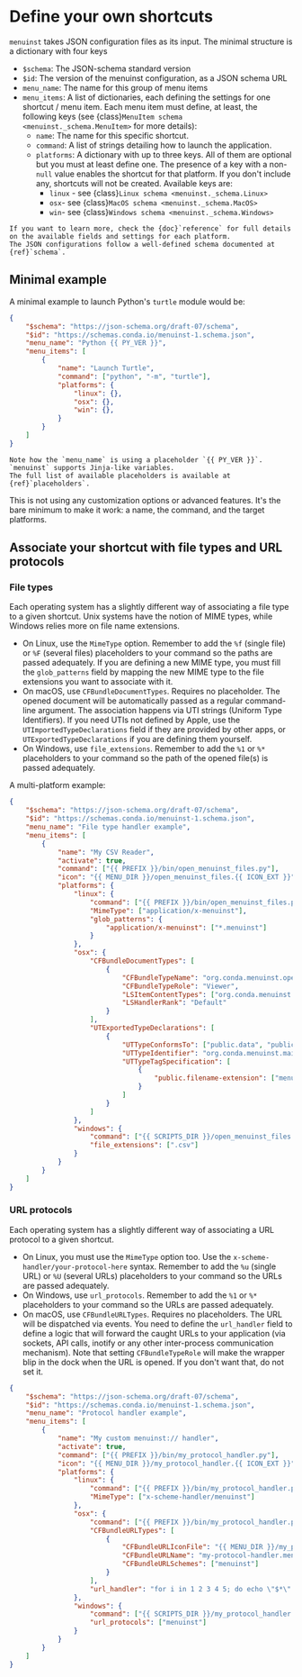 # Define your own shortcuts

`menuinst` takes JSON configuration files as its input. The minimal structure is a dictionary with
four keys

- `$schema`: The JSON-schema standard version
- `$id`: The version of the menuinst configuration, as a JSON schema URL
- `menu_name`: The name for this group of menu items
- `menu_items`: A list of dictionaries, each defining the settings for one shortcut / menu item.
  Each menu item must define, at least, the following keys (see {class}`MenuItem schema
  <menuinst._schema.MenuItem>` for more details):
    - `name`: The name for this specific shortcut.
    - `command`: A list of strings detailing how to launch the application.
    - `platforms`: A dictionary with up to three keys. All of them are optional but you must at
      least define one. The presence of a key with a non-`null` value enables the shortcut for that
      platform. If you don't include any, shortcuts will not be created. Available keys are:
        - `linux` - see {class}`Linux schema <menuinst._schema.Linux>`
        - `osx`- see {class}`MacOS schema <menuinst._schema.MacOS>`
        - `win`- see {class}`Windows schema <menuinst._schema.Windows>`

```{seealso}
If you want to learn more, check the {doc}`reference` for full details on the available fields and settings for each platform.
The JSON configurations follow a well-defined schema documented at {ref}`schema`.
```

## Minimal example

A minimal example to launch Python's `turtle` module would be:

```json
{
    "$schema": "https://json-schema.org/draft-07/schema",
    "$id": "https://schemas.conda.io/menuinst-1.schema.json",
    "menu_name": "Python {{ PY_VER }}",
    "menu_items": [
        {
            "name": "Launch Turtle",
            "command": ["python", "-m", "turtle"],
            "platforms": {
                "linux": {},
                "osx": {},
                "win": {},
            }
        }
    ]
}
```

```{tip}
Note how the `menu_name` is using a placeholder `{{ PY_VER }}`.
`menuinst` supports Jinja-like variables.
The full list of available placeholders is available at {ref}`placeholders`.
```

This is not using any customization options or advanced features. It's the bare minimum to make it
work: a name, the command, and the target platforms.

## Associate your shortcut with file types and URL protocols

### File types

Each operating system has a slightly different way of associating a file type to a given shortcut.
Unix systems have the notion of MIME types, while Windows relies more on file name extensions.

* On Linux, use the `MimeType` option. Remember to add the `%f` (single file) or `%F` (several
  files) placeholders to your command so the paths are passed adequately. If you are defining a new
  MIME type, you must fill the `glob_patterns` field by mapping the new MIME type to the file
  extensions you want to associate with it.
* On macOS, use `CFBundleDocumentTypes`. Requires no placeholder. The opened document will be
  automatically passed as a regular command-line argument. The association happens via UTI strings
  (Uniform Type Identifiers). If you need UTIs not defined by Apple, use the
  `UTImportedTypeDeclarations` field if they are provided by other apps, or
  `UTExportedTypeDeclarations` if you are defining them yourself.
* On Windows, use `file_extensions`. Remember to add the `%1` or `%*` placeholders to your command
  so the path of the opened file(s) is passed adequately.


A multi-platform example:

```json
{
    "$schema": "https://json-schema.org/draft-07/schema",
    "$id": "https://schemas.conda.io/menuinst-1.schema.json",
    "menu_name": "File type handler example",
    "menu_items": [
        {
            "name": "My CSV Reader",
            "activate": true,
            "command": ["{{ PREFIX }}/bin/open_menuinst_files.py"],
            "icon": "{{ MENU_DIR }}/open_menuinst_files.{{ ICON_EXT }}",
            "platforms": {
                "linux": {
                    "command": ["{{ PREFIX }}/bin/open_menuinst_files.py", "%f"],
                    "MimeType": ["application/x-menuinst"],
                    "glob_patterns": {
                        "application/x-menuinst": ["*.menuinst"]
                    }
                },
                "osx": {
                    "CFBundleDocumentTypes": [
                        {
                            "CFBundleTypeName": "org.conda.menuinst.opener",
                            "CFBundleTypeRole": "Viewer",
                            "LSItemContentTypes": ["org.conda.menuinst.main-file-uti"],
                            "LSHandlerRank": "Default"
                        }
                    ],
                    "UTExportedTypeDeclarations": [
                        {
                            "UTTypeConformsTo": ["public.data", "public.content"],
                            "UTTypeIdentifier": "org.conda.menuinst.main-file-uti",
                            "UTTypeTagSpecification": [
                                {
                                    "public.filename-extension": ["menuinst"]
                                }
                            ]
                        }
                    ]
                },
                "windows": {
                    "command": ["{{ SCRIPTS_DIR }}/open_menuinst_files.py", "%1"],
                    "file_extensions": [".csv"]
                }
            }
        }
    ]
}
```

### URL protocols

Each operating system has a slightly different way of associating a URL protocol to a given
shortcut.

* On Linux, you must use the `MimeType` option too. Use the `x-scheme-handler/your-protocol-here`
  syntax. Remember to add the `%u` (single URL) or `%U` (several URLs) placeholders to your command
  so the URLs are passed adequately.
* On Windows, use `url_protocols`. Remember to add the `%1` or `%*` placeholders to your command so
  the URLs are passed adequately.
* On macOS, use `CFBundleURLTypes`. Requires no placeholders. The URL will be dispatched via
  events. You need to define the `url_handler` field to define a logic that will forward the caught
  URLs to your application (via sockets, API calls, inotify or any other inter-process
  communication mechanism). Note that setting `CFBundleTypeRole` will make the wrapper blip in the
  dock when the URL is opened. If you don't want that, do not set it.


```json
{
    "$schema": "https://json-schema.org/draft-07/schema",
    "$id": "https://schemas.conda.io/menuinst-1.schema.json",
    "menu_name": "Protocol handler example",
    "menu_items": [
        {
            "name": "My custom menuinst:// handler",
            "activate": true,
            "command": ["{{ PREFIX }}/bin/my_protocol_handler.py"],
            "icon": "{{ MENU_DIR }}/my_protocol_handler.{{ ICON_EXT }}",
            "platforms": {
                "linux": {
                    "command": ["{{ PREFIX }}/bin/my_protocol_handler.py", "%u"],
                    "MimeType": ["x-scheme-handler/menuinst"]
                },
                "osx": {
                    "command": ["{{ PREFIX }}/bin/my_protocol_handler.py", "--listen", "4444"],
                    "CFBundleURLTypes": [
                        {
                            "CFBundleURLIconFile": "{{ MENU_DIR }}/my_protocol_handler",
                            "CFBundleURLName": "my-protocol-handler.menuinst.does-not-work-yet",
                            "CFBundleURLSchemes": ["menuinst"]
                        }
                    ],
                    "url_handler": "for i in 1 2 3 4 5; do echo \"$*\" | nc localhost 4444 && break || sleep 1; done"
                },
                "windows": {
                    "command": ["{{ SCRIPTS_DIR }}/my_protocol_handler.py", "%1"],
                    "url_protocols": ["menuinst"]
                }
            }
        }
    ]
}
```
